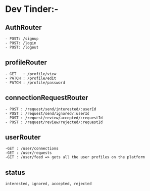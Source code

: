 # Dev Tinder:-

## AuthRouter
    - POST: /signup
    - POST: /login
    - POST: /logout

## profileRouter
    - GET   : /profile/view
    - PATCH : /profile/edit
    - PATCH : /profile/password

## connectionRequestRouter
    - POST : /request/send/interested/:userId
    - POST : /request/send/ignored/:userId
    - POST : /request/review/accepted/:requestId
    - POST : /request/review/rejected/:requestId

## userRouter
    -GET : /user/connections
    -GET : /user/requests
    -GET : /user/feed => gets all the user profiles on the platform
    

## status
    interested, ignored, accepted, rejected

    